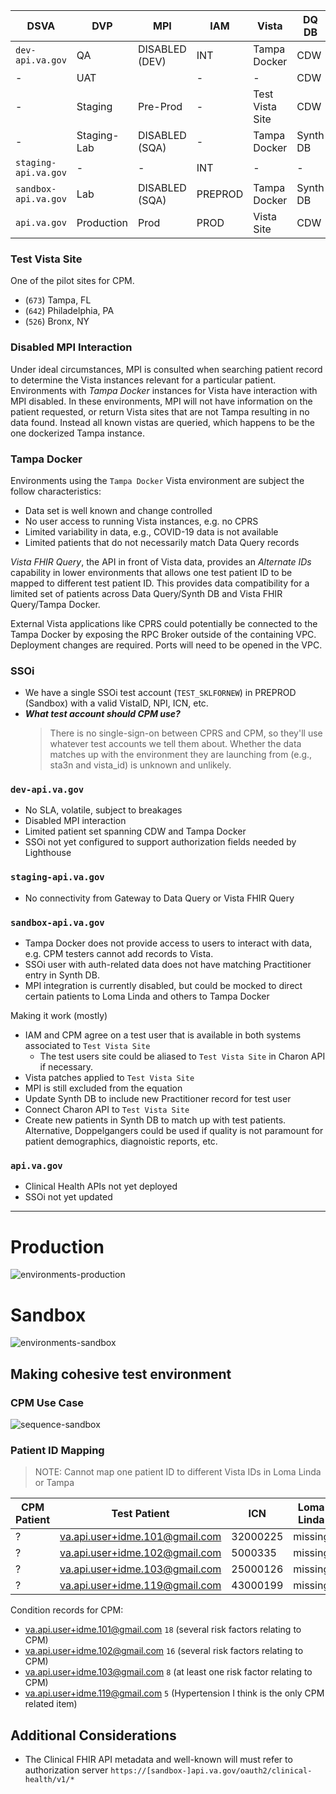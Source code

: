 | DSVA                 | DVP         | MPI            | IAM     | Vista           | DQ DB    |
|----------------------|-------------|----------------|---------|-----------------|----------|
| `dev-api.va.gov`     | QA          | DISABLED (DEV) | INT     | Tampa Docker    | CDW      |
| -                    | UAT         |                | -       | -               | CDW      |
| -                    | Staging     | Pre-Prod       | -       | Test Vista Site | CDW      |
| -                    | Staging-Lab | DISABLED (SQA) | -       | Tampa Docker    | Synth DB |
| `staging-api.va.gov` | -           | -              | INT     | -               | -        |
| `sandbox-api.va.gov` | Lab         | DISABLED (SQA) | PREPROD | Tampa Docker    | Synth DB |
| `api.va.gov`         | Production  | Prod           | PROD    | Vista Site      | CDW      |

### Test Vista Site

One of the pilot sites for CPM.

- (`673`) Tampa, FL
- (`642`) Philadelphia, PA
- (`526`) Bronx, NY

### Disabled MPI Interaction

Under ideal circumstances, MPI is consulted when searching patient record to determine the Vista instances relevant for
a particular patient. Environments with _Tampa Docker_ instances for Vista have interaction with MPI disabled. In these
environments, MPI will not have information on the patient requested, or return Vista sites that are not Tampa resulting
in no data found. Instead all known vistas are queried, which happens to be the one dockerized Tampa instance.

### Tampa Docker

Environments using the `Tampa Docker` Vista environment are subject the follow characteristics:

- Data set is well known and change controlled
- No user access to running Vista instances, e.g. no CPRS
- Limited variability in data, e.g., COVID-19 data is not available
- Limited patients that do not necessarily match Data Query records

_Vista FHIR Query_, the API in front of Vista data, provides an _Alternate IDs_ capability in lower environments that
allows one test patient ID to be mapped to different test patient ID. This provides data compatibility for a limited set
of patients across Data Query/Synth DB and Vista FHIR Query/Tampa Docker.

External Vista applications like CPRS could potentially be connected to the Tampa Docker by exposing the RPC Broker
outside of the containing VPC. Deployment changes are required. Ports will need to be opened in the VPC.

### SSOi

- We have a single SSOi test account (`TEST_SKLFORNEW`) in PREPROD (Sandbox) with a valid VistaID, NPI, ICN, etc.
- _**What test account should CPM use?**_
  > There is no single-sign-on between CPRS and CPM, so they'll use whatever test accounts we tell them about. Whether the data matches up with the environment they are launching from (e.g., sta3n and vista_id) is unknown and unlikely.

### `dev-api.va.gov`

- No SLA, volatile, subject to breakages
- Disabled MPI interaction
- Limited patient set spanning CDW and Tampa Docker
- SSOi not yet configured to support authorization fields needed by Lighthouse

### `staging-api.va.gov`

- No connectivity from Gateway to Data Query or Vista FHIR Query

### `sandbox-api.va.gov`

- Tampa Docker does not provide access to users to interact with data, e.g. CPM testers cannot add records to Vista.
- SSOi user with auth-related data does not have matching Practitioner entry in Synth DB.
- MPI integration is currently disabled, but could be mocked to direct certain patients to Loma Linda and others to Tampa Docker

Making it work (mostly)

- IAM and CPM agree on a test user that is available in both systems associated to `Test Vista Site`
  - The test users site could be aliased to `Test Vista Site` in Charon API if necessary.
- Vista patches applied to `Test Vista Site`
- MPI is still excluded from the equation
- Update Synth DB to include new Practitioner record for test user
- Connect Charon API to `Test Vista Site`
- Create new patients in Synth DB to match up with test patients. Alternative, Doppelgangers could be used if quality is
  not paramount for patient demographics, diagnoistic reports, etc.

### `api.va.gov`

- Clinical Health APIs not yet deployed
- SSOi not yet updated

---
# Production
![environments-production](src/plantuml/environments-production.png)


# Sandbox
![environments-sandbox](src/plantuml/environments-sandbox.png)

## Making cohesive test environment
### CPM Use Case
![sequence-sandbox](src/plantuml/sequence-sandbox.png)


### Patient ID Mapping

> NOTE: Cannot map one patient ID to different Vista IDs in Loma Linda or Tampa

| CPM Patient | Test Patient                    |  ICN     | Loma Linda | Tampa Docker |
|-------------|---------------------------------|----------|------------|--------------|
| ?           | va.api.user+idme.101@gmail.com  | 32000225 | missing    | 5000000345   |
| ?           | va.api.user+idme.102@gmail.com  | 5000335  | missing    | 5000000348   |
| ?           | va.api.user+idme.103@gmail.com  | 25000126 | missing    | 5000000341   |
| ?           | va.api.user+idme.119@gmail.com  | 43000199 | missing    | missing      |

Condition records for CPM:
- va.api.user+idme.101@gmail.com `18` (several risk factors relating to CPM)
- va.api.user+idme.102@gmail.com `16` (several risk factors relating to CPM)
- va.api.user+idme.103@gmail.com `8` (at least one risk factor relating to CPM)
- va.api.user+idme.119@gmail.com `5` (Hypertension I think is the only CPM related item)


## Additional Considerations

- The Clinical FHIR API metadata and well-known will must refer to authorization
  server `https://[sandbox-]api.va.gov/oauth2/clinical-health/v1/*`